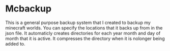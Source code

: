 # Mcbackup
This is a general purpose backup system that I created to backup my minecraft worlds. You can specify the locations that it backs up from in the json file. It automaticly creates directories for each year month and day of month that it is active. It compresses the directory when it is nolonger being added to. 
